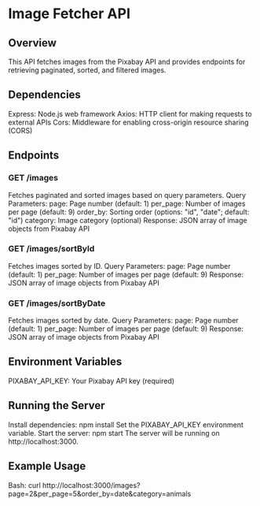 # Image Fetcher API

## Overview

This API fetches images from the Pixabay API and provides endpoints for retrieving paginated, sorted, and filtered images.

## Dependencies

Express: Node.js web framework
Axios: HTTP client for making requests to external APIs
Cors: Middleware for enabling cross-origin resource sharing (CORS)

## Endpoints

### GET /images

Fetches paginated and sorted images based on query parameters.
Query Parameters:
page: Page number (default: 1)
per_page: Number of images per page (default: 9)
order_by: Sorting order (options: "id", "date"; default: "id")
category: Image category (optional)
Response: JSON array of image objects from Pixabay API

### GET /images/sortById

Fetches images sorted by ID.
Query Parameters:
page: Page number (default: 1)
per_page: Number of images per page (default: 9)
Response: JSON array of image objects from Pixabay API

### GET /images/sortByDate

Fetches images sorted by date.
Query Parameters:
page: Page number (default: 1)
per_page: Number of images per page (default: 9)
Response: JSON array of image objects from Pixabay API

## Environment Variables

PIXABAY_API_KEY: Your Pixabay API key (required)

## Running the Server

Install dependencies: npm install
Set the PIXABAY_API_KEY environment variable.
Start the server: npm start
The server will be running on http://localhost:3000.

## Example Usage

Bash:
curl http://localhost:3000/images?page=2&per_page=5&order_by=date&category=animals
